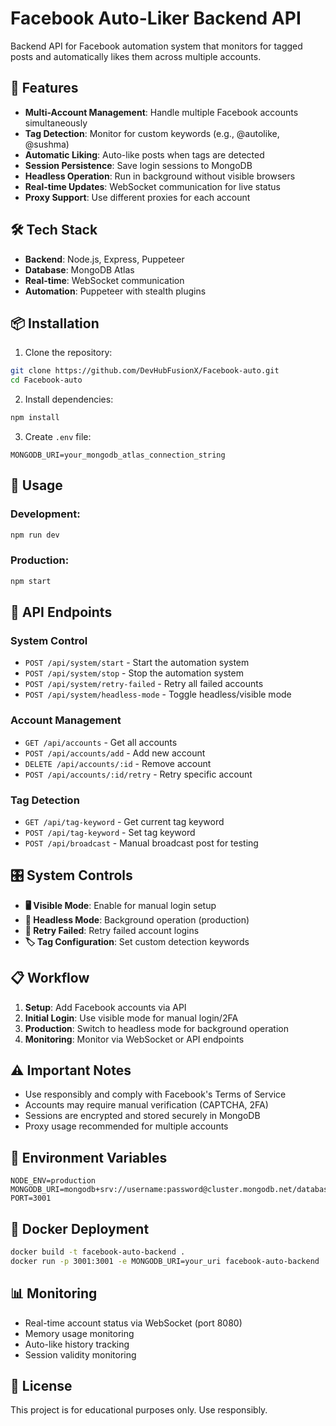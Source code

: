 # Facebook Auto-Liker Backend API

Backend API for Facebook automation system that monitors for tagged posts and automatically likes them across multiple accounts.

## 🚀 Features

- **Multi-Account Management**: Handle multiple Facebook accounts simultaneously
- **Tag Detection**: Monitor for custom keywords (e.g., @autolike, @sushma)
- **Automatic Liking**: Auto-like posts when tags are detected
- **Session Persistence**: Save login sessions to MongoDB
- **Headless Operation**: Run in background without visible browsers
- **Real-time Updates**: WebSocket communication for live status
- **Proxy Support**: Use different proxies for each account

## 🛠️ Tech Stack

- **Backend**: Node.js, Express, Puppeteer
- **Database**: MongoDB Atlas
- **Real-time**: WebSocket communication
- **Automation**: Puppeteer with stealth plugins

## 📦 Installation

1. Clone the repository:
```bash
git clone https://github.com/DevHubFusionX/Facebook-auto.git
cd Facebook-auto
```

2. Install dependencies:
```bash
npm install
```

3. Create `.env` file:
```env
MONGODB_URI=your_mongodb_atlas_connection_string
```

## 🚀 Usage

### Development:
```bash
npm run dev
```

### Production:
```bash
npm start
```

## 📡 API Endpoints

### System Control
- `POST /api/system/start` - Start the automation system
- `POST /api/system/stop` - Stop the automation system
- `POST /api/system/retry-failed` - Retry all failed accounts
- `POST /api/system/headless-mode` - Toggle headless/visible mode

### Account Management
- `GET /api/accounts` - Get all accounts
- `POST /api/accounts/add` - Add new account
- `DELETE /api/accounts/:id` - Remove account
- `POST /api/accounts/:id/retry` - Retry specific account

### Tag Detection
- `GET /api/tag-keyword` - Get current tag keyword
- `POST /api/tag-keyword` - Set tag keyword
- `POST /api/broadcast` - Manual broadcast post for testing

## 🎛️ System Controls

- **🖥️ Visible Mode**: Enable for manual login setup
- **👻 Headless Mode**: Background operation (production)
- **🔄 Retry Failed**: Retry failed account logins
- **🏷️ Tag Configuration**: Set custom detection keywords

## 📋 Workflow

1. **Setup**: Add Facebook accounts via API
2. **Initial Login**: Use visible mode for manual login/2FA
3. **Production**: Switch to headless mode for background operation
4. **Monitoring**: Monitor via WebSocket or API endpoints

## ⚠️ Important Notes

- Use responsibly and comply with Facebook's Terms of Service
- Accounts may require manual verification (CAPTCHA, 2FA)
- Sessions are encrypted and stored securely in MongoDB
- Proxy usage recommended for multiple accounts

## 🔧 Environment Variables

```env
NODE_ENV=production
MONGODB_URI=mongodb+srv://username:password@cluster.mongodb.net/database
PORT=3001
```

## 🐳 Docker Deployment

```bash
docker build -t facebook-auto-backend .
docker run -p 3001:3001 -e MONGODB_URI=your_uri facebook-auto-backend
```

## 📊 Monitoring

- Real-time account status via WebSocket (port 8080)
- Memory usage monitoring
- Auto-like history tracking
- Session validity monitoring

## 📄 License

This project is for educational purposes only. Use responsibly.